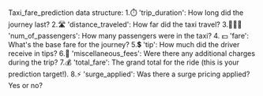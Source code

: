 Taxi_fare_prediction data structure: 
1.⏱️ 'trip_duration': How long did the journey last? 
2.🛣️ 'distance_traveled': How far did the taxi travel? 
3.🧑‍🤝‍🧑 'num_of_passengers': How many passengers were in the taxi?
4. 💵 'fare': What's the base fare for the journey? 
5.💲 'tip': How much did the driver receive in tips? 
6.🎀 'miscellaneous_fees': Were there any additional charges during the trip? 
7.💰 'total_fare': The grand total for the ride (this is your prediction target!). 
8.⚡ 'surge_applied': Was there a surge pricing applied? Yes or no?
